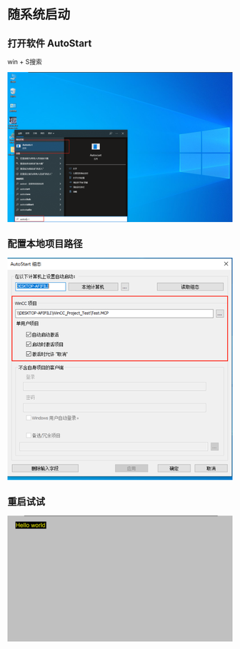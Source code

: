 # 随系统启动

## 打开软件 AutoStart

win + S搜索

![image-20220501173352827](Imag/image-20220501173352827.png)

## 配置本地项目路径

![image-20220501173432714](Imag/image-20220501173432714.png)

## 重启试试

![image-20220501173541628](Imag/image-20220501173541628.png)